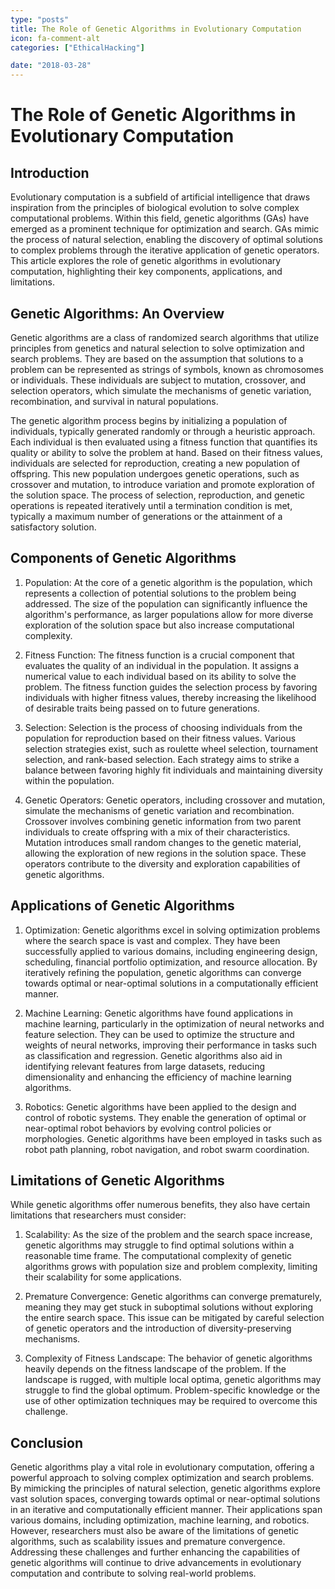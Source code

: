 ```yaml
---
type: "posts"
title: The Role of Genetic Algorithms in Evolutionary Computation
icon: fa-comment-alt
categories: ["EthicalHacking"]

date: "2018-03-28"
---
```




# The Role of Genetic Algorithms in Evolutionary Computation

## Introduction

Evolutionary computation is a subfield of artificial intelligence that draws inspiration from the principles of biological evolution to solve complex computational problems. Within this field, genetic algorithms (GAs) have emerged as a prominent technique for optimization and search. GAs mimic the process of natural selection, enabling the discovery of optimal solutions to complex problems through the iterative application of genetic operators. This article explores the role of genetic algorithms in evolutionary computation, highlighting their key components, applications, and limitations.

## Genetic Algorithms: An Overview

Genetic algorithms are a class of randomized search algorithms that utilize principles from genetics and natural selection to solve optimization and search problems. They are based on the assumption that solutions to a problem can be represented as strings of symbols, known as chromosomes or individuals. These individuals are subject to mutation, crossover, and selection operators, which simulate the mechanisms of genetic variation, recombination, and survival in natural populations.

The genetic algorithm process begins by initializing a population of individuals, typically generated randomly or through a heuristic approach. Each individual is then evaluated using a fitness function that quantifies its quality or ability to solve the problem at hand. Based on their fitness values, individuals are selected for reproduction, creating a new population of offspring. This new population undergoes genetic operations, such as crossover and mutation, to introduce variation and promote exploration of the solution space. The process of selection, reproduction, and genetic operations is repeated iteratively until a termination condition is met, typically a maximum number of generations or the attainment of a satisfactory solution.

## Components of Genetic Algorithms

1. Population: At the core of a genetic algorithm is the population, which represents a collection of potential solutions to the problem being addressed. The size of the population can significantly influence the algorithm's performance, as larger populations allow for more diverse exploration of the solution space but also increase computational complexity.

2. Fitness Function: The fitness function is a crucial component that evaluates the quality of an individual in the population. It assigns a numerical value to each individual based on its ability to solve the problem. The fitness function guides the selection process by favoring individuals with higher fitness values, thereby increasing the likelihood of desirable traits being passed on to future generations.

3. Selection: Selection is the process of choosing individuals from the population for reproduction based on their fitness values. Various selection strategies exist, such as roulette wheel selection, tournament selection, and rank-based selection. Each strategy aims to strike a balance between favoring highly fit individuals and maintaining diversity within the population.

4. Genetic Operators: Genetic operators, including crossover and mutation, simulate the mechanisms of genetic variation and recombination. Crossover involves combining genetic information from two parent individuals to create offspring with a mix of their characteristics. Mutation introduces small random changes to the genetic material, allowing the exploration of new regions in the solution space. These operators contribute to the diversity and exploration capabilities of genetic algorithms.

## Applications of Genetic Algorithms

1. Optimization: Genetic algorithms excel in solving optimization problems where the search space is vast and complex. They have been successfully applied to various domains, including engineering design, scheduling, financial portfolio optimization, and resource allocation. By iteratively refining the population, genetic algorithms can converge towards optimal or near-optimal solutions in a computationally efficient manner.

2. Machine Learning: Genetic algorithms have found applications in machine learning, particularly in the optimization of neural networks and feature selection. They can be used to optimize the structure and weights of neural networks, improving their performance in tasks such as classification and regression. Genetic algorithms also aid in identifying relevant features from large datasets, reducing dimensionality and enhancing the efficiency of machine learning algorithms.

3. Robotics: Genetic algorithms have been applied to the design and control of robotic systems. They enable the generation of optimal or near-optimal robot behaviors by evolving control policies or morphologies. Genetic algorithms have been employed in tasks such as robot path planning, robot navigation, and robot swarm coordination.

## Limitations of Genetic Algorithms

While genetic algorithms offer numerous benefits, they also have certain limitations that researchers must consider:

1. Scalability: As the size of the problem and the search space increase, genetic algorithms may struggle to find optimal solutions within a reasonable time frame. The computational complexity of genetic algorithms grows with population size and problem complexity, limiting their scalability for some applications.

2. Premature Convergence: Genetic algorithms can converge prematurely, meaning they may get stuck in suboptimal solutions without exploring the entire search space. This issue can be mitigated by careful selection of genetic operators and the introduction of diversity-preserving mechanisms.

3. Complexity of Fitness Landscape: The behavior of genetic algorithms heavily depends on the fitness landscape of the problem. If the landscape is rugged, with multiple local optima, genetic algorithms may struggle to find the global optimum. Problem-specific knowledge or the use of other optimization techniques may be required to overcome this challenge.

## Conclusion

Genetic algorithms play a vital role in evolutionary computation, offering a powerful approach to solving complex optimization and search problems. By mimicking the principles of natural selection, genetic algorithms explore vast solution spaces, converging towards optimal or near-optimal solutions in an iterative and computationally efficient manner. Their applications span various domains, including optimization, machine learning, and robotics. However, researchers must also be aware of the limitations of genetic algorithms, such as scalability issues and premature convergence. Addressing these challenges and further enhancing the capabilities of genetic algorithms will continue to drive advancements in evolutionary computation and contribute to solving real-world problems.